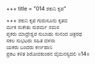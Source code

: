 +++
title = "014 ಶಕುನಿ ಕೃಪ"

+++
ಶಕುನಿ ಕೃಪ ಗುರುಸೂನು ಕೃತವ  
ರ್ಮಕ ಸುಕೇತು ಸುಶರ್ಮ ಸಮಸ  
ಪ್ತಕರು ಮಾದ್ರೇಶ್ವರ ಸುಬಾಹು ಸುನಂದ ಚಿತ್ರರಥ  
ಸಕಲ ಸುಭಟರು ಸಹಿತ ದಳನಾ  
ಯಕರು ಬಂದರು ಕರ್ಣಹಾನಿ  
ಪ್ರಕಟ ಕಳಿತ ಶಿರೋವಕುಂಠನ ವೈಮನಸ್ಯದಲಿ     ॥14॥